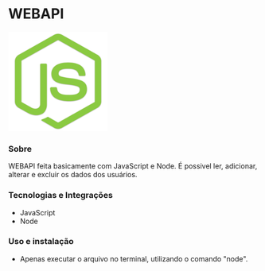 # WEBAPI

<img src="assets/logo.png" alt="Logo" width="200px">

### Sobre
WEBAPI feita basicamente com JavaScript e Node. É possivel ler, adicionar, alterar e excluir os dados dos usuários.


### Tecnologias e Integrações
- JavaScript
- Node

### Uso e instalação
- Apenas executar o arquivo no terminal, utilizando o comando "node".

